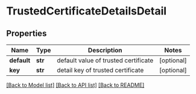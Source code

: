 # TrustedCertificateDetailsDetail

## Properties
Name | Type | Description | Notes
------------ | ------------- | ------------- | -------------
**default** | **str** | default value of trusted certificate | [optional] 
**key** | **str** | detail key of trusted certificate | [optional] 

[[Back to Model list]](../README.md#documentation-for-models) [[Back to API list]](../README.md#documentation-for-api-endpoints) [[Back to README]](../README.md)


